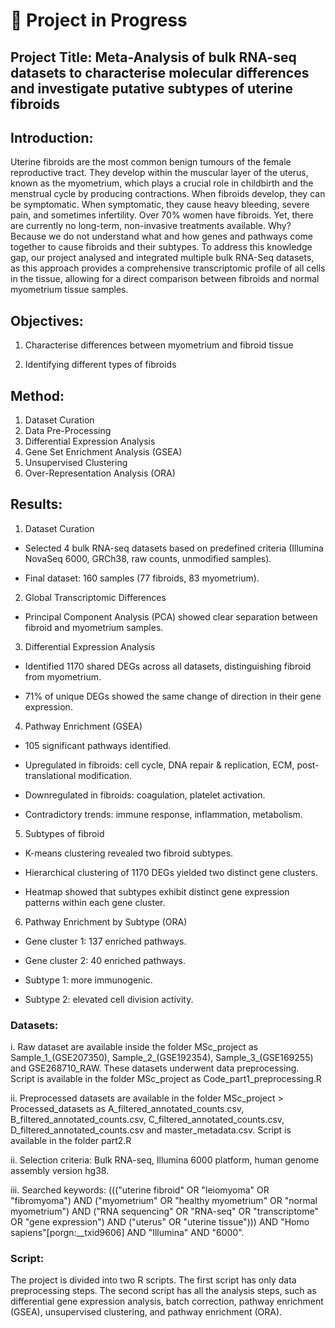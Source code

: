 # 🚧 Project in Progress

## Project Title: Meta-Analysis of bulk RNA-seq datasets to characterise molecular differences and investigate putative subtypes of uterine fibroids

## Introduction: 

Uterine fibroids are the most common benign tumours of the female reproductive tract. They develop within the muscular layer of the uterus, known as the myometrium, which plays a crucial role in childbirth and the menstrual cycle by producing contractions. When fibroids develop, they can be symptomatic. When symptomatic, they cause heavy bleeding, severe pain, and sometimes infertility. Over 70% women have fibroids. Yet, there are currently no long-term, non-invasive treatments available. Why? Because we do not understand what and how genes and pathways come together to cause fibroids and their subtypes. To address this knowledge gap, our project analysed and integrated multiple bulk RNA-Seq datasets, as this approach provides a comprehensive transcriptomic profile of all cells in the tissue, allowing for a direct comparison between fibroids and normal myometrium tissue samples. 

## Objectives: 

1. Characterise differences between myometrium and fibroid tissue

2. Identifying different types of fibroids

## Method:

1. Dataset Curation
2. Data Pre-Processing
3. Differential Expression Analysis
4. Gene Set Enrichment Analysis (GSEA)
5. Unsupervised Clustering
6. Over-Representation Analysis (ORA)

## Results:

1. Dataset Curation

- Selected 4 bulk RNA-seq datasets based on predefined criteria (Illumina NovaSeq 6000, GRCh38, raw counts, unmodified samples).

- Final dataset: 160 samples (77 fibroids, 83 myometrium).

2. Global Transcriptomic Differences

- Principal Component Analysis (PCA) showed clear separation between fibroid and myometrium samples.

3. Differential Expression Analysis

- Identified 1170 shared DEGs across all datasets, distinguishing fibroid from myometrium.

- 71% of unique DEGs showed the same change of direction in their gene expression.

4. Pathway Enrichment (GSEA)

- 105 significant pathways identified.

- Upregulated in fibroids: cell cycle, DNA repair & replication, ECM, post-translational modification.

- Downregulated in fibroids: coagulation, platelet activation.

- Contradictory trends: immune response, inflammation, metabolism.

5. Subtypes of fibroid 

- K-means clustering revealed two fibroid subtypes.

- Hierarchical clustering of 1170 DEGs yielded two distinct gene clusters.

- Heatmap showed that subtypes exhibit distinct gene expression patterns within each gene cluster.

6. Pathway Enrichment by Subtype (ORA)

- Gene cluster 1: 137 enriched pathways.

- Gene cluster 2: 40 enriched pathways.

- Subtype 1: more immunogenic.

- Subtype 2: elevated cell division activity.

### Datasets: 

i. Raw dataset are available inside the folder MSc_project as Sample_1_(GSE207350), Sample_2_(GSE192354), Sample_3_(GSE169255) and GSE268710_RAW. These datasets underwent data preprocessing. Script is available in the folder MSc_project as Code_part1_preprocessing.R 

ii. Preprocessed datasets are available in the folder MSc_project > Processed_datasets as A_filtered_annotated_counts.csv, B_filtered_annotated_counts.csv, C_filtered_annotated_counts.csv, D_filtered_annotated_counts.csv and master_metadata.csv. Script is available in the folder part2.R 

ii. Selection criteria: Bulk RNA-seq, Illumina 6000 platform, human genome assembly version hg38. 

iii. Searched keywords: ((("uterine fibroid" OR "leiomyoma" OR "fibromyoma") AND ("myometrium" OR "healthy myometrium" OR "normal myometrium") AND ("RNA sequencing" OR "RNA-seq" OR "transcriptome" OR "gene expression") AND ("uterus" OR "uterine tissue"))) AND "Homo sapiens"[porgn:__txid9606] AND "Illumina" AND "6000".

### Script:

The project is divided into two R scripts. The first script has only data preprocessing steps. The second script has all the analysis steps, such as differential gene expression analysis, batch correction, pathway enrichment (GSEA), unsupervised clustering, and  pathway enrichment (ORA).  






